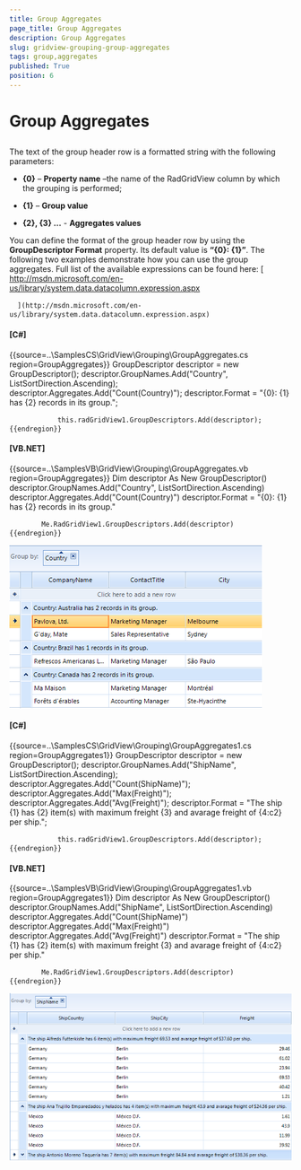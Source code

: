 ```yaml
---
title: Group Aggregates
page_title: Group Aggregates
description: Group Aggregates
slug: gridview-grouping-group-aggregates
tags: group,aggregates
published: True
position: 6
---
```


# Group Aggregates



## 

The text of the group header row is a formatted string with the following parameters:

* __{0}__ – __Property name__ –the name of the RadGridView column by which the grouping is performed;

* __{1}__ – __Group value__

* __{2}, {3} …__ - __Aggregates values__

You can define the format of the group header row by using the __GroupDescriptor Format__ property.
			Its default value is __“{0}: {1}”__. The following two examples demonstrate how you can use the group aggregates. 
      Full list of the available expressions can be found here:
      [
       http://msdn.microsoft.com/en-us/library/system.data.datacolumn.expression.aspx
      
      ](http://msdn.microsoft.com/en-us/library/system.data.datacolumn.expression.aspx)

#### __[C#]__

{{source=..\SamplesCS\GridView\Grouping\GroupAggregates.cs region=GroupAggregates}}
	            GroupDescriptor descriptor = new GroupDescriptor();
	            descriptor.GroupNames.Add("Country", ListSortDirection.Ascending);
	            descriptor.Aggregates.Add("Count(Country)");
	            descriptor.Format = "{0}: {1} has {2} records in its group.";
	
	            this.radGridView1.GroupDescriptors.Add(descriptor);
	{{endregion}}



#### __[VB.NET]__

{{source=..\SamplesVB\GridView\Grouping\GroupAggregates.vb region=GroupAggregates}}
	        Dim descriptor As New GroupDescriptor()
	        descriptor.GroupNames.Add("Country", ListSortDirection.Ascending)
	        descriptor.Aggregates.Add("Count(Country)")
	        descriptor.Format = "{0}: {1} has {2} records in its group."
	
	        Me.RadGridView1.GroupDescriptors.Add(descriptor)
	{{endregion}}

![gridview-group-aggregates 001](images/gridview-group-aggregates001.png)

#### __[C#]__

{{source=..\SamplesCS\GridView\Grouping\GroupAggregates1.cs region=GroupAggregates1}}
	            GroupDescriptor descriptor = new GroupDescriptor();
	            descriptor.GroupNames.Add("ShipName", ListSortDirection.Ascending);
	            descriptor.Aggregates.Add("Count(ShipName)");
	            descriptor.Aggregates.Add("Max(Freight)");
	            descriptor.Aggregates.Add("Avg(Freight)");
	            descriptor.Format = "The ship {1} has {2} item(s) with maximum freight {3} and avarage freight of {4:c2} per ship.";
	
	            this.radGridView1.GroupDescriptors.Add(descriptor);
	{{endregion}}



#### __[VB.NET]__

{{source=..\SamplesVB\GridView\Grouping\GroupAggregates1.vb region=GroupAggregates1}}
	        Dim descriptor As New GroupDescriptor()
	        descriptor.GroupNames.Add("ShipName", ListSortDirection.Ascending)
	        descriptor.Aggregates.Add("Count(ShipName)")
	        descriptor.Aggregates.Add("Max(Freight)")
	        descriptor.Aggregates.Add("Avg(Freight)")
	        descriptor.Format = "The ship {1} has {2} item(s) with maximum freight {3} and avarage freight of {4:c2} per ship."
	
	        Me.RadGridView1.GroupDescriptors.Add(descriptor)
	{{endregion}}

![gridview-group-aggregates 002](images/gridview-group-aggregates002.png)
